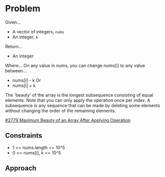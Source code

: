 
# Problem
Given...
- A vector of integers, `nums`
- An integer, `k`

Return...
- An integer

Where...
On any value in nums, you can change nums\[i] to any value between...
- nums\[i] - k 
Or
- nums\[i] + k

The 'beauty' of the array is the longest subsequence consisting of equal
elements. Note that you can only apply the operation once per index. A 
subsequence is any sequence that can be made by deleting some elements without
changing the order of the remaining elements.

[#2779 Maximum Beauty of an Array After Applying Operation](https://leetcode.com/problems/maximum-beauty-of-an-array-after-applying-operation/description/?envType=daily-question&envId=2024-12-11)

## Constraints
- 1 <= nums.length <= 10^5
- 0 <= nums\[i], k <= 10^5

## Approach

